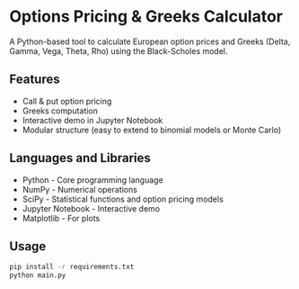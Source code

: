 # Options Pricing & Greeks Calculator

A Python-based tool to calculate European option prices and Greeks (Delta, Gamma, Vega, Theta, Rho) using the Black-Scholes model.

## Features
- Call & put option pricing
- Greeks computation
- Interactive demo in Jupyter Notebook
- Modular structure (easy to extend to binomial models or Monte Carlo)

## Languages and Libraries
- Python - Core programming language
- NumPy - Numerical operations
- SciPy - Statistical functions and option pricing models
- Jupyter Notebook - Interactive demo
- Matplotlib - For plots

## Usage
```bash
pip install -r requirements.txt
python main.py
